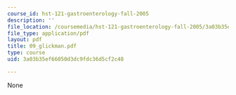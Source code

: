 ```yaml
---
course_id: hst-121-gastroenterology-fall-2005
description: ''
file_location: /coursemedia/hst-121-gastroenterology-fall-2005/3a03b35ef66050d3dc9fdc36d5cf2c48_09_glickman.pdf
file_type: application/pdf
layout: pdf
title: 09_glickman.pdf
type: course
uid: 3a03b35ef66050d3dc9fdc36d5cf2c48

---
```

None